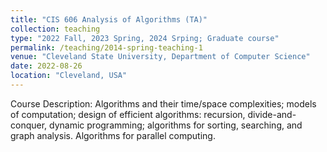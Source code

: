```yaml
---
title: "CIS 606 Analysis of Algorithms (TA)"
collection: teaching
type: "2022 Fall, 2023 Spring, 2024 Srping; Graduate course"
permalink: /teaching/2014-spring-teaching-1
venue: "Cleveland State University, Department of Computer Science"
date: 2022-08-26
location: "Cleveland, USA"
---
```


Course Description: 
Algorithms and their time/space complexities; models of computation; design of efficient algorithms: recursion, divide-and-conquer, dynamic programming; algorithms for sorting, searching, and graph analysis. Algorithms for parallel computing.

